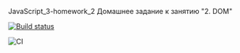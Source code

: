 JavaScript_3-homework_2 Домашнее задание к занятию "2. DOM"

[![Build status](https://ci.appveyor.com/api/projects/status/le6vfxpyorttun2d?svg=true)](https://ci.appveyor.com/project/AleksandrPetrov89/javascript-3-homework-2)

![CI](https://github.com/AleksandrPetrov89/javascript-3-homework-2/actions/workflows/web.yml/badge.svg)
